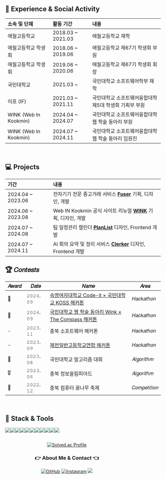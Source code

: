 ## 🏫 Experience & Social Activity

<div align='left'>

<table style="width: auto; table-layout: auto;">
  <thead>
    <tr>
      <th align="left">소속 및 단체</th>
      <th align="left">활동 기간</th>
      <th align="left">내용</th>
    </tr>
  </thead>
  <tbody>
    <tr>
      <td align="left">애월고등학교</td>
      <td align="left">2018.03 ~ 2021.03</td>
      <td align="left">애월고등학교 재학</td>
    </tr>
    <tr>
      <td align="left">애월고등학교 학생회</td>
      <td align="left">2018.06 ~ 2019.06</td>
      <td align="left">애월고등학교 제67기 학생회 부원</td>
    </tr>
    <tr>
      <td align="left">애월고등학교 학생회</td>
      <td align="left">2019.06 ~ 2020.06</td>
      <td align="left">애월고등학교 제67기 학생회 회장</td>
    </tr>
    <tr>
      <td align="left">국민대학교</td>
      <td align="left">2021.03 ~</td>
      <td align="left">국민대학교 소프트웨어학부 재학</td>
    </tr>
    <tr>
      <td align="left">이프 (IF)</td>
      <td align="left">2021.03 ~ 2021.11</td>
      <td align="left">국민대학교 소프트웨어융합대학 제5대 학생회 기획부 부원</td>
    </tr>
    <tr>
      <td align="left">WINK (Web In Kookmin)</td>
      <td align="left">2024.04 ~ 2024.07</td>
      <td align="left">국민대학교 소프트웨어융합대학 웹 학술 동아리 부원</td>
    </tr>
    <tr>
      <td align="left">WINK (Web In Kookmin)</td>
      <td align="left">2024.07 ~ 2024.11</td>
      <td align="left">국민대학교 소프트웨어융합대학 웹 학술 동아리 임원진</td>
    </tr>
  </tbody>
</table>

</div>

<br/>

## 💻 Projects

<div align='left'>

<table>
  <thead>
    <tr>
      <th align="left">기간</th>
      <th align="left">내용</th>
    </tr>
  </thead>
  <tbody>
    <tr>
      <td align="left">2024.04 ~ 2023.06</td>
      <td align="left">전자기기 전문 중고거래 서비스 <strong><a href="https://github.com/pkm021118/Fuser">Fuser</a></strong> 기획, 디자인, 개발</td>
    </tr>
    <tr>
      <td align="left">2024.06 ~ 2023.08</td>
      <td align="left">Web IN Kookmin 공식 사이트 리뉴얼 <strong><a href="https://github.com/KMU-WINK/wink-official">WINK</a></strong> 기획, 디자인, 개발</td>
    <tr>
      <td align="left">2024.07 ~ 2024.08</td>
      <td align="left">팀 일정관리 캘린더 <strong><a href="https://github.com/2024-WINK-Project-PlanList">PlanList</a></strong> 디자인, Frontend 개발</td>
    </tr>
    <tr>
      <td align="left">2024.07 ~ 2024.11</td>
      <td align="left">AI 회의 요약 및 정리 서비스 <strong><a href="https://github.com/D-X-W-Clerker">Clerker</a></strong> 디자인, Frontend 개발</td>
    </tr>
  </tbody>
</table>

</div>


## 🏆 𝐶𝑜𝑛𝑡𝑒𝑠𝑡𝑠
| 𝐴𝑤𝑎𝑟𝑑 | 𝐷𝑎𝑡𝑒       | 𝑁𝑎𝑚𝑒                                            | 𝐴𝑟𝑒𝑎               |
|------------|----------------|-----------------------------------------------------|------------------------|
| 🥉          | 𝟸𝟶𝟸𝟺. 𝟶𝟿 | [숙명여자대학교 Code-it × 국민대학교 KOSS 해커톤](https://github.com/Cokothon-Idea-Bank) | 𝐻𝑎𝑐𝑘𝑎𝑡ℎ𝑜𝑛      |
| 🥇          | 𝟸𝟶𝟸𝟺. 𝟶𝟿 | [국민대학교 웹 학술 동아리 Wink × The Compass 해커톤](https://github.com/Winkathon-Tripee) | 𝐻𝑎𝑐𝑘𝑎𝑡ℎ𝑜𝑛      |
| -          | 𝟸𝟶𝟸𝟹. 𝟷𝟷 | 충북 소프트웨어 해커톤                                        | 𝐻𝑎𝑐𝑘𝑎𝑡ℎ𝑜𝑛      |
| -          | 𝟸𝟶𝟸𝟹. 𝟶𝟿 | [제천일반고등학교연합 해커톤](https://github.com/UOJH-Hackathon) | 𝐻𝑎𝑐𝑘𝑎𝑡ℎ𝑜𝑛      |
| 🥉         | 𝟸𝟶𝟸𝟹. 𝟶𝟾 | 국민대학교 알고리즘 대회                                       | 𝐴𝑙𝑔𝑜𝑟𝑖𝑡ℎ𝑚      |
| 🎖         | 𝟸𝟶𝟸𝟹. 𝟶𝟼 | 충북 정보올림피아드                                          | 𝐴𝑙𝑔𝑜𝑟𝑖𝑡ℎ𝑚      |
| 🥇         | 𝟸𝟶𝟸𝟸. 𝟷𝟸 | 충북 컴퓨터 꿈나무 축제                                       | 𝐶𝑜𝑚𝑝𝑒𝑡𝑖𝑡𝑖𝑜𝑛 |


<br/>

## 🔨 Stack & Tools
<div style="display:flex; flex-direction:row;" align='center'>
    <img src="https://img.shields.io/badge/JavaScript-F7DF1E?style=for-the-badge&logo=JavaScript&logoColor=white"/>
    <img src="https://img.shields.io/badge/TypeScript-3178C6?style=for-the-badge&logo=TypeScript&logoColor=white"/>
    <img src="https://img.shields.io/badge/React-61DAFB?style=for-the-badge&logo=React&logoColor=black"/>
    <img src="https://img.shields.io/badge/HTML5-E34F26?style=for-the-badge&logo=HTML5&logoColor=white"/>
    <img src="https://img.shields.io/badge/CSS3-1572B6?style=for-the-badge&logo=CSS3&logoColor=white"/>
    <img src="https://img.shields.io/badge/Python-3776AB?style=for-the-badge&logo=Python&logoColor=white"/>
<div>
<div style="display:flex; flex-direction:row;" align='center'>
    <img src="https://img.shields.io/badge/Java-007396?style=for-the-badge&logo=Java&logoColor=white"/>
    <img src="https://img.shields.io/badge/Flutter-02569B?style=for-the-badge&logo=flutter&logoColor=white"/>
    <img src="https://img.shields.io/badge/Visual Studio Code-007ACC?style=for-the-badge&logo=Visual Studio Code&logoColor=white"/>
    <img src="https://img.shields.io/badge/Android Studio-3DDC84?style=for-the-badge&logo=Android Studio&logoColor=white"/>
    <img src="https://img.shields.io/badge/WebStorm-000000?style=for-the-badge&logo=WebStorm&logoColor=white"/>
</div>

<br/>

<div align='center'>

[![Solved.ac Profile](http://mazassumnida.wtf/api/v2/generate_badge?boj=pkm021118)](https://solved.ac/pkm021118/)

</div>

<h3 align='center'>👉 About Me & Contact 👈</h3>
<div align='center'>
  <a href="https://github.com/pkm021118"><img alt="GitHub" src ="https://img.shields.io/badge/GitHub-181717?style=flat-square&logo=GitHub&logoColor=white"/></a>
  <a href="https://www.instagram.com/p_rjsals/"><img alt="Instagram" src="https://img.shields.io/badge/Instagram-E4405F?style=flat-square&logo=Instagram&logoColor=white"/></a>
  <a href="mailto:pkm021117@gmail.com"><img src="https://img.shields.io/badge/Gmail-E34F26?style=flat-square&logo=Gmail&logoColor=white&link=mailto:heegun46900@gmail.com"/></a>
</div>

<br/><br>
